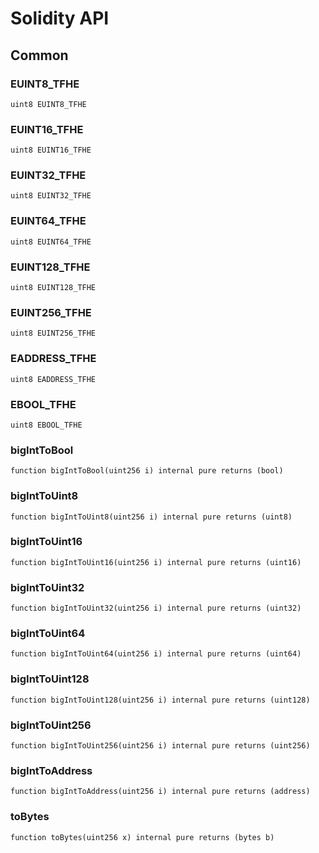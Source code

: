 # Solidity API

## Common

### EUINT8_TFHE

```solidity
uint8 EUINT8_TFHE
```

### EUINT16_TFHE

```solidity
uint8 EUINT16_TFHE
```

### EUINT32_TFHE

```solidity
uint8 EUINT32_TFHE
```

### EUINT64_TFHE

```solidity
uint8 EUINT64_TFHE
```

### EUINT128_TFHE

```solidity
uint8 EUINT128_TFHE
```

### EUINT256_TFHE

```solidity
uint8 EUINT256_TFHE
```

### EADDRESS_TFHE

```solidity
uint8 EADDRESS_TFHE
```

### EBOOL_TFHE

```solidity
uint8 EBOOL_TFHE
```

### bigIntToBool

```solidity
function bigIntToBool(uint256 i) internal pure returns (bool)
```

### bigIntToUint8

```solidity
function bigIntToUint8(uint256 i) internal pure returns (uint8)
```

### bigIntToUint16

```solidity
function bigIntToUint16(uint256 i) internal pure returns (uint16)
```

### bigIntToUint32

```solidity
function bigIntToUint32(uint256 i) internal pure returns (uint32)
```

### bigIntToUint64

```solidity
function bigIntToUint64(uint256 i) internal pure returns (uint64)
```

### bigIntToUint128

```solidity
function bigIntToUint128(uint256 i) internal pure returns (uint128)
```

### bigIntToUint256

```solidity
function bigIntToUint256(uint256 i) internal pure returns (uint256)
```

### bigIntToAddress

```solidity
function bigIntToAddress(uint256 i) internal pure returns (address)
```

### toBytes

```solidity
function toBytes(uint256 x) internal pure returns (bytes b)
```

